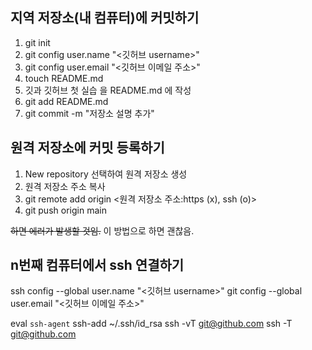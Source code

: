


## 지역 저장소(내 컴퓨터)에 커밋하기

1. git init
2. git config user.name "<깃허브 username>"
3. git config user.email "<깃허브 이메일 주소>"
4. touch README.md
5. 깃과 깃허브 첫 실습 을 README.md 에 작성
6. git add README.md
7. git commit -m "저장소 설명 추가"

## 원격 저장소에 커밋 등록하기

1. New repository 선택하여 원격 저장소 생성
2. 원격 저장소 주소 복사
3. git remote add origin <원격 저장소 주소:https (x), ssh (o)>
4. git push origin main

~~하면 에러가 발생할 것임.~~
이 방법으로 하면 괜찮음. 


## n번째 컴퓨터에서 ssh 연결하기

ssh config --global user.name "<깃허브 username>"
git config --global user.email "<깃허브 이메일 주소>"

eval `ssh-agent`
ssh-add ~/.ssh/id_rsa
ssh -vT git@github.com
ssh -T git@github.com